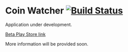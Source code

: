 # Coin Watcher [![Build Status](https://travis-ci.org/rlewicki/coin-watcher.svg?branch=master)](https://travis-ci.org/rlewicki/coin-watcher)
Application under development.

[Beta Play Store link](https://play.google.com/apps/testing/pw.robertlewicki.coinwatcher)

More information will be provided soon.
